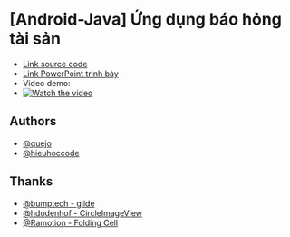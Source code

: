 
# [Android-Java] Ứng dụng báo hỏng tài sản
- [Link source code]()
- [Link PowerPoint trình bày]()
- Video demo:
- [![Watch the video](https://img.youtube.com/vi/QhBqCxbd7o0/hqdefault.jpg)](https://www.youtube.com/embed/QhBqCxbd7o0)

## Authors

- [@quejo](https://github.com/queojo2002)
- [@hieuhoccode](https://github.com/hieuhoccode287)

## Thanks

- [@bumptech - glide](https://github.com/bumptech/glide)
- [@hdodenhof - CircleImageView](https://github.com/hdodenhof/CircleImageView)
- [@Ramotion - Folding Cell](https://github.com/Ramotion/folding-cell-android)
